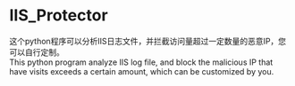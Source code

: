 # IIS_Protector
这个python程序可以分析IIS日志文件，并拦截访问量超过一定数量的恶意IP，您可以自行定制。
<br>
This python program analyze IIS log file, and block the malicious IP that have visits exceeds a certain amount, which can be customized by you.
